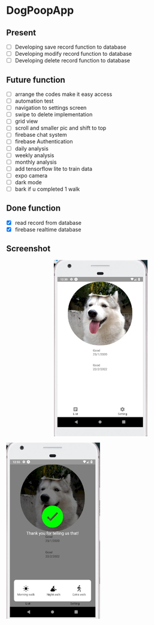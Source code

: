 # DogPoopApp

## Present
- [ ] Developing save record function to database<br>
- [ ] Developing modify record function to database<br>
- [ ] Developing delete record function to database<br>

## Future function
- [ ] arrange the codes make it easy access<br>
- [ ] automation test<br>
- [ ] navigation to settings screen<br>
- [ ] swipe to delete implementation<br>
- [ ] grid view<br>
- [ ] scroll and smaller pic and shift to top
- [ ] firebase chat system<br>
- [ ] firebase Authentication<br>
- [ ] daily analysis<br>
- [ ] weekly analysis<br>
- [ ] monthly analysis<br>
- [ ] add tensorflow lite to train data<br>
- [ ] expo camera<br>
- [ ] dark mode<br>
- [ ] bark if u completed 1 walk<br>

## Done function
- [x] read record from database<br>
- [x] firebase realtime database<br>

## Screenshot
<p align="center">
<img src="./assets/images/ss1.jpg" width="250" height="470">
</p>

<p>
<img src="./assets/images/ss2.jpg" width="250" height="470">
</p>

